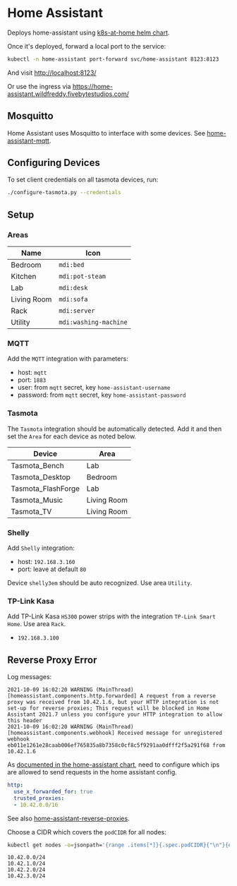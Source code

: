 # Home Assistant

Deploys home-assistant using [k8s-at-home helm chart][k8s-at-home].

Once it's deployed, forward a local port to the service:

```sh
kubectl -n home-assistant port-forward svc/home-assistant 8123:8123
```

And visit <http://localhost:8123/>

Or use the ingress via <https://home-assistant.wildfreddy.fivebytestudios.com/>

## Mosquitto

Home Assistant uses Mosquitto to interface with some devices.
See [home-assistant-mqtt](../home-assistant-mqtt/).

## Configuring Devices

To set client credentials on all tasmota devices, run:

```sh
./configure-tasmota.py --credentials
```

## Setup

### Areas

| Name        | Icon                  |
| ----------- | --------------------- |
| Bedroom     | `mdi:bed`             |
| Kitchen     | `mdi:pot-steam`       |
| Lab         | `mdi:desk`            |
| Living Room | `mdi:sofa`            |
| Rack        | `mdi:server`          |
| Utility     | `mdi:washing-machine` |

### MQTT

Add the `MQTT` integration with parameters:

- host: `mqtt`
- port: `1883`
- user: from `mqtt` secret, key `home-assistant-username`
- password: from `mqtt` secret, key `home-assistant-password`

### Tasmota

The `Tasmota` integration should be automatically detected.
Add it and then set the `Area` for each device as noted below.

| Device             | Area        |
| ------------------ | ----------- |
| Tasmota_Bench      | Lab         |
| Tasmota_Desktop    | Bedroom     |
| Tasmota_FlashForge | Lab         |
| Tasmota_Music      | Living Room |
| Tasmota_TV         | Living Room |

### Shelly

Add `Shelly` integration:

- host: `192.168.3.160`
- port: leave at default `80`

Device `shelly3em` should be auto recognized.
Use area `Utility`.

### TP-Link Kasa

Add TP-Link Kasa `HS300` power strips with the integration `TP-Link Smart Home`.
Use area `Rack`.

- `192.168.3.100`

## Reverse Proxy Error

Log messages:

```text
2021-10-09 16:02:20 WARNING (MainThread) [homeassistant.components.http.forwarded] A request from a reverse proxy was received from 10.42.1.6, but your HTTP integration is not set-up for reverse proxies; This request will be blocked in Home Assistant 2021.7 unless you configure your HTTP integration to allow this header
2021-10-09 16:02:20 WARNING (MainThread) [homeassistant.components.webhook] Received message for unregistered webhook eb011e1261e28caab006ef765835a8b7358c0cf8c5f9291aa0dfff2f5a291f68 from 10.42.1.6
```

As [documented in the home-assistant chart][home-assistant-bad-request], need to
configure which ips are allowed to send requests in the home assistant config.

```yaml
http:
  use_x_forwarded_for: true
  trusted_proxies:
  - 10.42.0.0/16
```

See also [home-assistant-reverse-proxies][].

Choose a CIDR which covers the `podCIDR` for all nodes:

```sh
kubectl get nodes -o=jsonpath='{range .items[*]}{.spec.podCIDR}{"\n"}{end}'
```

```text
10.42.0.0/24
10.42.1.0/24
10.42.2.0/24
10.42.3.0/24
```

[k8s-at-home]: https://github.com/k8s-at-home/charts/tree/master/charts/stable/home-assistant
[home-assistant-bad-request]: https://github.com/k8s-at-home/charts/tree/master/charts/stable/home-assistant#http-400-bad-request-while-accessing-from-your-browser
[home-assistant-reverse-proxies]: https://www.home-assistant.io/integrations/http#reverse-proxies
